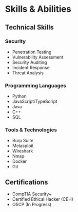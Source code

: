 # Skills & Abilities

## Technical Skills

### Security
- Penetration Testing
- Vulnerability Assessment
- Security Auditing
- Incident Response
- Threat Analysis

### Programming Languages
- Python
- JavaScript/TypeScript
- Java
- C++
- SQL

### Tools & Technologies
- Burp Suite
- Metasploit
- Wireshark
- Nmap
- Docker
- Git

## Certifications
- CompTIA Security+
- Certified Ethical Hacker (CEH)
- OSCP (In Progress)